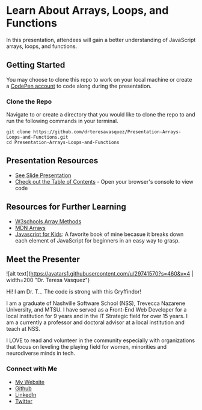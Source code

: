 # Learn About Arrays, Loops, and Functions

In this presentation, attendees will gain a better understanding of JavaScript arrays, loops, and functions.

## Getting Started
You may choose to clone this repo to work on your local machine or create a [CodePen account](https://codepen.io/) to code along during the presentation.

### Clone the Repo
Navigate to or create a directory that you would like to clone the repo to and run the following commands in your terminal. 
```
git clone https://github.com/drteresavasquez/Presentation-Arrays-Loops-and-Functions.git
cd Presentation-Arrays-Loops-and-Functions
```

## Presentation Resources
- [See Slide Presentation](https://docs.google.com/presentation/d/1ipBdyHzoOrHw4fl_Cv2dpXLcKMvjXqd2UIZ-j5vBmHU/edit?usp=sharing)
- [Check out the Table of Contents](https://drteresavasquez.github.io/Jumpstart-week-4-code/) - Open your browser's console to view code

## Resources for Further Learning

- [W3schools Array Methods](https://www.w3schools.com/js/js_array_methods.asp)
- [MDN Arrays](https://developer.mozilla.org/en-US/docs/Web/JavaScript/Reference/Global_Objects/Array)
- [Javascript for Kids](https://amzn.to/2Ij3jk6): A favorite book of mine becasue it breaks down each element of JavaScript for beginners in an easy way to grasp.

## Meet the Presenter
![alt text](https://avatars1.githubusercontent.com/u/29741570?s=460&v=4 | width=200 "Dr. Teresa Vasquez")

Hi! I am Dr. T...
The code is strong with this Gryffindor! 

I am a graduate of Nashville Software School (NSS), Trevecca Nazarene University, and MTSU. I have served as a Front-End Web Developer for a local institution for 9 years and in the IT Strategic field for over 15 years. I am a currently a professor and doctoral advisor at a local institution and teach at NSS.

I LOVE to read and volunteer in the community especially with organizations that focus on leveling the playing field for women, minorities and neurodiverse minds in tech.

### Connect with Me
- [My Website](http://www.drteresavasquez.com)
- [Github](https://github.com/drteresavasquez)
- [LinkedIn](edin.com/in/drteresavasquez/)
- [Twitter](https://twitter.com/DrTeresaVasquez)
